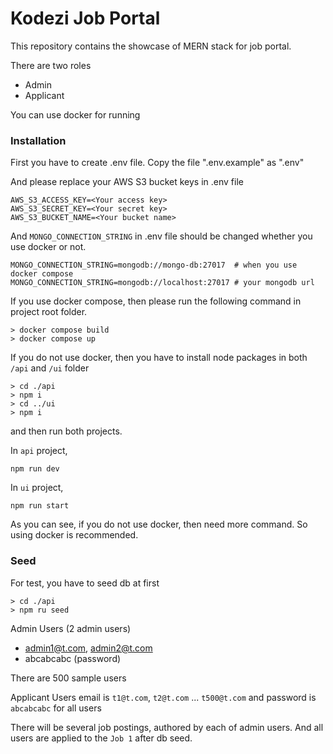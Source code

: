 # Kodezi Job Portal

This repository contains the showcase of MERN stack for job portal.

There are two roles
- Admin
- Applicant

You can use docker for running

### Installation
First you have to create .env file. Copy the file ".env.example" as ".env"

And please replace your AWS S3 bucket keys in .env file
```
AWS_S3_ACCESS_KEY=<Your access key>
AWS_S3_SECRET_KEY=<Your secret key>
AWS_S3_BUCKET_NAME=<Your bucket name>
```

And `MONGO_CONNECTION_STRING` in .env file should be changed whether you use docker or not.

```
MONGO_CONNECTION_STRING=mongodb://mongo-db:27017  # when you use docker compose
MONGO_CONNECTION_STRING=mongodb://localhost:27017 # your mongodb url
```

If you use docker compose, then please run the following command in project root folder.
```
> docker compose build
> docker compose up
```

If you do not use docker, then you have to install node packages in both `/api` and `/ui` folder

```
> cd ./api
> npm i
> cd ../ui
> npm i
```
and then run both projects.

In `api` project,
```
npm run dev
```

In `ui` project,
```
npm run start
```

As you can see, if you do not use docker, then need more command. So using docker is recommended.



### Seed

For test, you have to seed db at first

```
> cd ./api
> npm ru seed
```

Admin Users (2 admin users)
- admin1@t.com, admin2@t.com
- abcabcabc (password)

There are 500 sample users

Applicant Users email is `t1@t.com`, `t2@t.com` ... `t500@t.com`
and password is `abcabcabc` for all users

There will be several job postings, authored by each of admin users.
And all users are applied to the `Job 1` after db seed.
